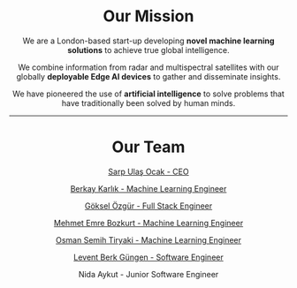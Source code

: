 <h1 class="about__title" align="center">
  Our <span class="about__title--primary">Mission</span>
</h1>

<p align="center">
We are a London-based start-up developing <b>novel machine learning solutions</b> to achieve true global intelligence.
</p>

<p align="center">
We combine information from radar and multispectral satellites with our globally <b>deployable Edge AI devices</b> to gather and disseminate insights.
</p>

<p align="center">
We have pioneered the use of <b>artificial intelligence</b> to solve problems that have traditionally been solved by human minds.
</p>

***

<h1 class="about__title" align="center">
  Our <span class="about__title--primary">Team</span>
</h1>

<div style="text-align: center;">

<a href=https://uk.linkedin.com/in/sarpulas target=_blank>Sarp Ulaş Ocak - CEO </a>

<a href=https://www.linkedin.com/in/berkaykarlik target=_blank>Berkay Karlık - Machine Learning Engineer </a>

<a href=https://www.linkedin.com/in/goozg-61b070a9/ target=_blank>Göksel Özgür - Full Stack Engineer </a>

<a href=https://tr.linkedin.com/in/mehmet-emre-bozkurt-657553131 target=_blank>Mehmet Emre Bozkurt - Machine Learning Engineer </a>

<a href=https://www.linkedin.com/in/osman-semih-tiryaki-373538233/ target=_blank>Osman Semih Tiryaki - Machine Learning Engineer </a>

<a href=https://www.linkedin.com/in/levent-gungen/ target=_blank>Levent Berk Güngen - Software Engineer </a>

Nida Aykut - Junior Software Engineer <!-- Does not prefer to share LinkedIn page yet -->

</div>
